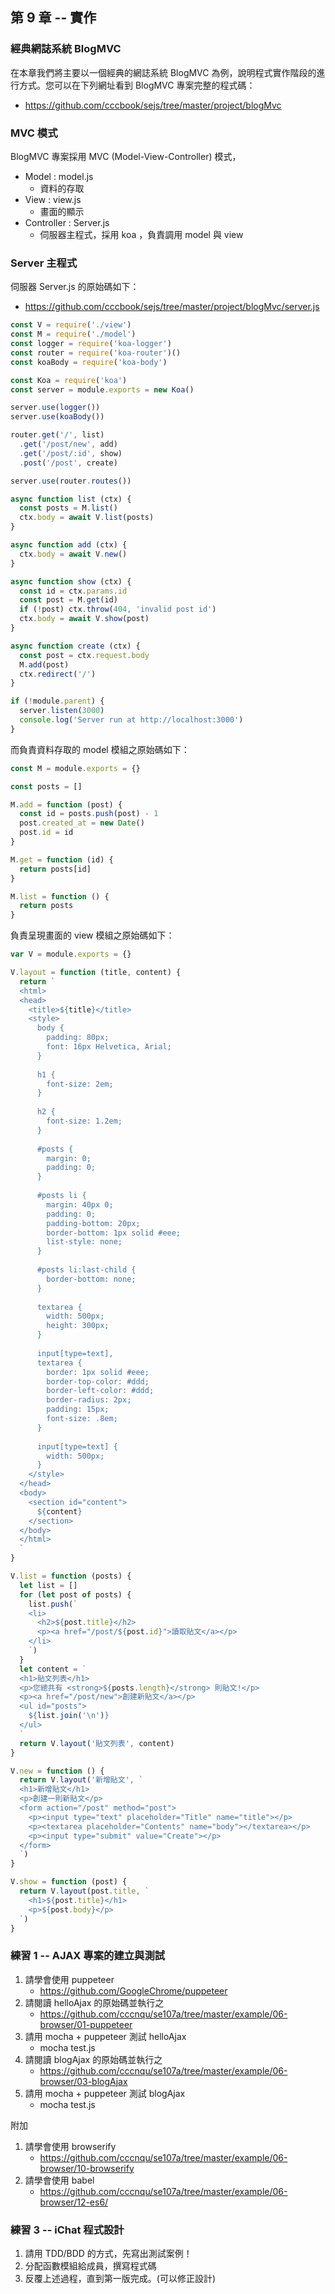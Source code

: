 ## 第 9 章 -- 實作

### 經典網誌系統 BlogMVC 

在本章我們將主要以一個經典的網誌系統 BlogMVC 為例，說明程式實作階段的進行方式。您可以在下列網址看到 BlogMVC 專案完整的程式碼：

* https://github.com/cccbook/sejs/tree/master/project/blogMvc


### MVC 模式

BlogMVC 專案採用 MVC (Model-View-Controller) 模式，

* Model : model.js
    * 資料的存取
* View : view.js
    * 畫面的顯示
* Controller : Server.js
    * 伺服器主程式，採用 koa ，負責調用 model 與 view 

### Server 主程式

伺服器 Server.js 的原始碼如下：

* https://github.com/cccbook/sejs/tree/master/project/blogMvc/server.js

```js
const V = require('./view')
const M = require('./model')
const logger = require('koa-logger')
const router = require('koa-router')()
const koaBody = require('koa-body')

const Koa = require('koa')
const server = module.exports = new Koa()

server.use(logger())
server.use(koaBody())

router.get('/', list)
  .get('/post/new', add)
  .get('/post/:id', show)
  .post('/post', create)

server.use(router.routes())

async function list (ctx) {
  const posts = M.list()
  ctx.body = await V.list(posts)
}

async function add (ctx) {
  ctx.body = await V.new()
}

async function show (ctx) {
  const id = ctx.params.id
  const post = M.get(id)
  if (!post) ctx.throw(404, 'invalid post id')
  ctx.body = await V.show(post)
}

async function create (ctx) {
  const post = ctx.request.body
  M.add(post)
  ctx.redirect('/')
}

if (!module.parent) {
  server.listen(3000)
  console.log('Server run at http://localhost:3000')
}

```

而負責資料存取的 model 模組之原始碼如下：

```js
const M = module.exports = {}

const posts = []

M.add = function (post) {
  const id = posts.push(post) - 1
  post.created_at = new Date()
  post.id = id
}

M.get = function (id) {
  return posts[id]
}

M.list = function () {
  return posts
}

```

負責呈現畫面的 view 模組之原始碼如下：

```js
var V = module.exports = {}

V.layout = function (title, content) {
  return `
  <html>
  <head>
    <title>${title}</title>
    <style>
      body {
        padding: 80px;
        font: 16px Helvetica, Arial;
      }
  
      h1 {
        font-size: 2em;
      }
  
      h2 {
        font-size: 1.2em;
      }
  
      #posts {
        margin: 0;
        padding: 0;
      }
  
      #posts li {
        margin: 40px 0;
        padding: 0;
        padding-bottom: 20px;
        border-bottom: 1px solid #eee;
        list-style: none;
      }
  
      #posts li:last-child {
        border-bottom: none;
      }
  
      textarea {
        width: 500px;
        height: 300px;
      }
  
      input[type=text],
      textarea {
        border: 1px solid #eee;
        border-top-color: #ddd;
        border-left-color: #ddd;
        border-radius: 2px;
        padding: 15px;
        font-size: .8em;
      }
  
      input[type=text] {
        width: 500px;
      }
    </style>
  </head>
  <body>
    <section id="content">
      ${content}
    </section>
  </body>
  </html>
  `
}

V.list = function (posts) {
  let list = []
  for (let post of posts) {
    list.push(`
    <li>
      <h2>${post.title}</h2>
      <p><a href="/post/${post.id}">讀取貼文</a></p>
    </li>
    `)
  }
  let content = `
  <h1>貼文列表</h1>
  <p>您總共有 <strong>${posts.length}</strong> 則貼文!</p>
  <p><a href="/post/new">創建新貼文</a></p>
  <ul id="posts">
    ${list.join('\n')}
  </ul>
  `
  return V.layout('貼文列表', content)
}

V.new = function () {
  return V.layout('新增貼文', `
  <h1>新增貼文</h1>
  <p>創建一則新貼文</p>
  <form action="/post" method="post">
    <p><input type="text" placeholder="Title" name="title"></p>
    <p><textarea placeholder="Contents" name="body"></textarea></p>
    <p><input type="submit" value="Create"></p>
  </form>
  `)
}

V.show = function (post) {
  return V.layout(post.title, `
    <h1>${post.title}</h1>
    <p>${post.body}</p>
  `)
}

```


### 練習 1 -- AJAX 專案的建立與測試

1. 請學會使用 puppeteer
    * https://github.com/GoogleChrome/puppeteer
2. 請閱讀 helloAjax 的原始碼並執行之
    * https://github.com/cccnqu/se107a/tree/master/example/06-browser/01-puppeteer
3. 請用 mocha + puppeteer 測試 helloAjax
    * mocha test.js
4. 請閱讀 blogAjax 的原始碼並執行之
    * https://github.com/cccnqu/se107a/tree/master/example/06-browser/03-blogAjax
5. 請用 mocha + puppeteer 測試 blogAjax
    * mocha test.js

附加

1. 請學會使用 browserify
    * https://github.com/cccnqu/se107a/tree/master/example/06-browser/10-browserify
2. 請學會使用 babel
    * https://github.com/cccnqu/se107a/tree/master/example/06-browser/12-es6/
<!--
5. 請學會使用 rollup
    * https://github.com/cccnqu/se107a/tree/master/example/06-browser/12-es6/03-rollup/
2. 請學會使用 gulp
    * https://github.com/cccnqu/se107a/tree/master/example/06-browser/11-gulp
3. 請學會使用 webpack
    * https://github.com/cccnqu/se107a/tree/master/example/06-browser/12-webpack
-->


### 練習 3 -- iChat 程式設計

1. 請用 TDD/BDD 的方式，先寫出測試案例！
2. 分配函數模組給成員，撰寫程式碼
3. 反覆上述過程，直到第一版完成。(可以修正設計)

